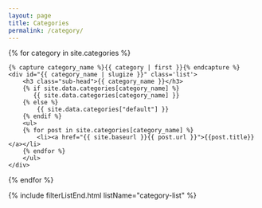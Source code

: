```yaml
---
layout: page
title: Categories
permalink: /category/
---
```

<div id="archives">


 <div id="category-list">
<!-- so what we do here is generate all the categories with there content and their description from the _data/categories.yml file-->
{% for category in site.categories %}

    {% capture category_name %}{{ category | first }}{% endcapture %}
    <div id="{{ category_name | slugize }}" class='list'>
        <h3 class="sub-head">{{ category_name }}</h3>
        {% if site.data.categories[category_name] %}
           {{ site.data.categories[category_name] }}
        {% else %}
            {{ site.data.categories["default"] }}
        {% endif %}
        <ul>
        {% for post in site.categories[category_name] %}
            <li><a href="{{ site.baseurl }}{{ post.url }}">{{post.title}}</a></li>
        {% endfor %}
        </ul>
    </div>

{% endfor %}
  </div>
</div>

{% include filterListEnd.html listName="category-list" %}